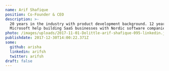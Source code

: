 ```yaml
---
name: Arif Shafique
position: Co-Founder & CEO
description: >-
  20 years in the industry with product development background. 12 years in
  Microsoft help building SaaS businesses with Nordic software companies.
photo: /images/uploads/2017-11-01-Dolittle-arif-shafique-095-linkedin.jpg
publishdate: 2017-12-30T14:00:22.371Z
some:
  github: arisha
  linkedin: arifsh
  twitter: arifsh
draft: false
---
```


